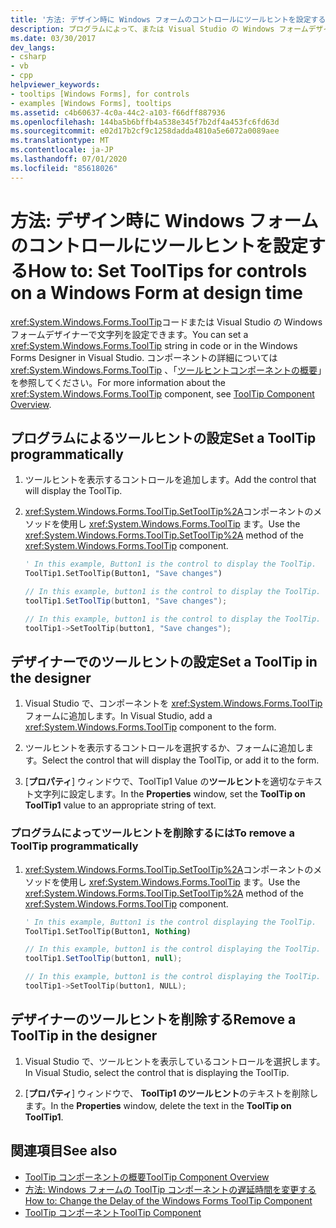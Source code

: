 ```yaml
---
title: '方法: デザイン時に Windows フォームのコントロールにツールヒントを設定する'
description: プログラムによって、または Visual Studio の Windows フォームデザイナーで、コントロールのツールヒントを設定する方法について説明します。
ms.date: 03/30/2017
dev_langs:
- csharp
- vb
- cpp
helpviewer_keywords:
- tooltips [Windows Forms], for controls
- examples [Windows Forms], tooltips
ms.assetid: c4b60637-4c0a-44c2-a103-f66dff887936
ms.openlocfilehash: 144ba5b6bffb4a538e345f7b2df4a453fc6fd63d
ms.sourcegitcommit: e02d17b2cf9c1258dadda4810a5e6072a0089aee
ms.translationtype: MT
ms.contentlocale: ja-JP
ms.lasthandoff: 07/01/2020
ms.locfileid: "85618026"
---
```

# <a name="how-to-set-tooltips-for-controls-on-a-windows-form-at-design-time"></a><span data-ttu-id="b5173-103">方法: デザイン時に Windows フォームのコントロールにツールヒントを設定する</span><span class="sxs-lookup"><span data-stu-id="b5173-103">How to: Set ToolTips for controls on a Windows Form at design time</span></span>

<span data-ttu-id="b5173-104"><xref:System.Windows.Forms.ToolTip>コードまたは Visual Studio の Windows フォームデザイナーで文字列を設定できます。</span><span class="sxs-lookup"><span data-stu-id="b5173-104">You can set a <xref:System.Windows.Forms.ToolTip> string in code or in the Windows Forms Designer in Visual Studio.</span></span> <span data-ttu-id="b5173-105">コンポーネントの詳細については <xref:System.Windows.Forms.ToolTip> 、「[ツールヒントコンポーネントの概要](tooltip-component-overview-windows-forms.md)」を参照してください。</span><span class="sxs-lookup"><span data-stu-id="b5173-105">For more information about the <xref:System.Windows.Forms.ToolTip> component, see [ToolTip Component Overview](tooltip-component-overview-windows-forms.md).</span></span>

## <a name="set-a-tooltip-programmatically"></a><span data-ttu-id="b5173-106">プログラムによるツールヒントの設定</span><span class="sxs-lookup"><span data-stu-id="b5173-106">Set a ToolTip programmatically</span></span>

1. <span data-ttu-id="b5173-107">ツールヒントを表示するコントロールを追加します。</span><span class="sxs-lookup"><span data-stu-id="b5173-107">Add the control that will display the ToolTip.</span></span>

2. <span data-ttu-id="b5173-108"><xref:System.Windows.Forms.ToolTip.SetToolTip%2A>コンポーネントのメソッドを使用し <xref:System.Windows.Forms.ToolTip> ます。</span><span class="sxs-lookup"><span data-stu-id="b5173-108">Use the <xref:System.Windows.Forms.ToolTip.SetToolTip%2A> method of the <xref:System.Windows.Forms.ToolTip> component.</span></span>

    ```vb
    ' In this example, Button1 is the control to display the ToolTip.
    ToolTip1.SetToolTip(Button1, "Save changes")
    ```

    ```csharp
    // In this example, button1 is the control to display the ToolTip.
    toolTip1.SetToolTip(button1, "Save changes");
    ```

    ```cpp
    // In this example, button1 is the control to display the ToolTip.
    toolTip1->SetToolTip(button1, "Save changes");
    ```

## <a name="set-a-tooltip-in-the-designer"></a><span data-ttu-id="b5173-109">デザイナーでのツールヒントの設定</span><span class="sxs-lookup"><span data-stu-id="b5173-109">Set a ToolTip in the designer</span></span>

1. <span data-ttu-id="b5173-110">Visual Studio で、コンポーネントを <xref:System.Windows.Forms.ToolTip> フォームに追加します。</span><span class="sxs-lookup"><span data-stu-id="b5173-110">In Visual Studio, add a <xref:System.Windows.Forms.ToolTip> component to the form.</span></span>

2. <span data-ttu-id="b5173-111">ツールヒントを表示するコントロールを選択するか、フォームに追加します。</span><span class="sxs-lookup"><span data-stu-id="b5173-111">Select the control that will display the ToolTip, or add it to the form.</span></span>

3. <span data-ttu-id="b5173-112">[**プロパティ**] ウィンドウで、ToolTip1 Value の**ツールヒント**を適切なテキスト文字列に設定します。</span><span class="sxs-lookup"><span data-stu-id="b5173-112">In the **Properties** window, set the **ToolTip on ToolTip1** value to an appropriate string of text.</span></span>

### <a name="to-remove-a-tooltip-programmatically"></a><span data-ttu-id="b5173-113">プログラムによってツールヒントを削除するには</span><span class="sxs-lookup"><span data-stu-id="b5173-113">To remove a ToolTip programmatically</span></span>

1. <span data-ttu-id="b5173-114"><xref:System.Windows.Forms.ToolTip.SetToolTip%2A>コンポーネントのメソッドを使用し <xref:System.Windows.Forms.ToolTip> ます。</span><span class="sxs-lookup"><span data-stu-id="b5173-114">Use the <xref:System.Windows.Forms.ToolTip.SetToolTip%2A> method of the <xref:System.Windows.Forms.ToolTip> component.</span></span>

    ```vb
    ' In this example, Button1 is the control displaying the ToolTip.
    ToolTip1.SetToolTip(Button1, Nothing)
    ```

    ```csharp
    // In this example, button1 is the control displaying the ToolTip.
    toolTip1.SetToolTip(button1, null);
    ```

    ```cpp
    // In this example, button1 is the control displaying the ToolTip.
    toolTip1->SetToolTip(button1, NULL);
    ```

## <a name="remove-a-tooltip-in-the-designer"></a><span data-ttu-id="b5173-115">デザイナーのツールヒントを削除する</span><span class="sxs-lookup"><span data-stu-id="b5173-115">Remove a ToolTip in the designer</span></span>

1. <span data-ttu-id="b5173-116">Visual Studio で、ツールヒントを表示しているコントロールを選択します。</span><span class="sxs-lookup"><span data-stu-id="b5173-116">In Visual Studio, select the control that is displaying the ToolTip.</span></span>

2. <span data-ttu-id="b5173-117">[**プロパティ**] ウィンドウで、 **ToolTip1 のツールヒント**のテキストを削除します。</span><span class="sxs-lookup"><span data-stu-id="b5173-117">In the **Properties** window, delete the text in the **ToolTip on ToolTip1**.</span></span>

## <a name="see-also"></a><span data-ttu-id="b5173-118">関連項目</span><span class="sxs-lookup"><span data-stu-id="b5173-118">See also</span></span>

- [<span data-ttu-id="b5173-119">ToolTip コンポーネントの概要</span><span class="sxs-lookup"><span data-stu-id="b5173-119">ToolTip Component Overview</span></span>](tooltip-component-overview-windows-forms.md)
- [<span data-ttu-id="b5173-120">方法: Windows フォームの ToolTip コンポーネントの遅延時間を変更する</span><span class="sxs-lookup"><span data-stu-id="b5173-120">How to: Change the Delay of the Windows Forms ToolTip Component</span></span>](how-to-change-the-delay-of-the-windows-forms-tooltip-component.md)
- [<span data-ttu-id="b5173-121">ToolTip コンポーネント</span><span class="sxs-lookup"><span data-stu-id="b5173-121">ToolTip Component</span></span>](tooltip-component-windows-forms.md)
